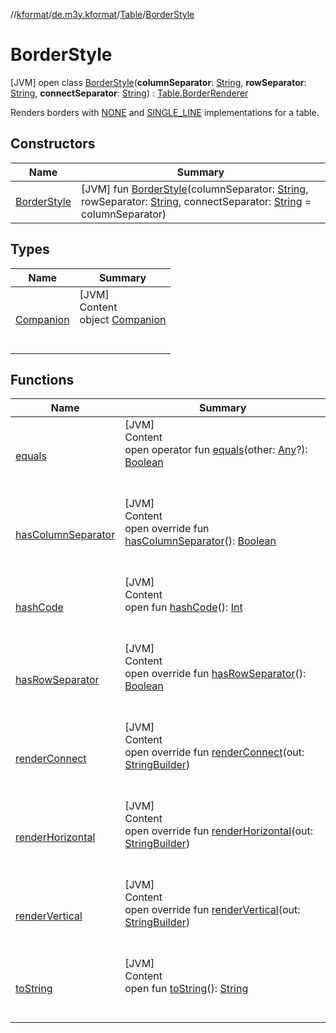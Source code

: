 //[kformat](../../../index.md)/[de.m3y.kformat](../../index.md)/[Table](../index.md)/[BorderStyle](index.md)



# BorderStyle  
 [JVM] open class [BorderStyle](index.md)(**columnSeparator**: [String](https://kotlinlang.org/api/latest/jvm/stdlib/kotlin/-string/index.html), **rowSeparator**: [String](https://kotlinlang.org/api/latest/jvm/stdlib/kotlin/-string/index.html), **connectSeparator**: [String](https://kotlinlang.org/api/latest/jvm/stdlib/kotlin/-string/index.html)) : [Table.BorderRenderer](../-border-renderer/index.md)

Renders borders with [NONE](-companion/-n-o-n-e.md) and [SINGLE_LINE](-companion/-s-i-n-g-l-e_-l-i-n-e.md) implementations for a table.

   


## Constructors  
  
|  Name|  Summary| 
|---|---|
| <a name="de.m3y.kformat/Table.BorderStyle/BorderStyle/#kotlin.String#kotlin.String#kotlin.String/PointingToDeclaration/"></a>[BorderStyle](-border-style.md)| <a name="de.m3y.kformat/Table.BorderStyle/BorderStyle/#kotlin.String#kotlin.String#kotlin.String/PointingToDeclaration/"></a> [JVM] fun [BorderStyle](-border-style.md)(columnSeparator: [String](https://kotlinlang.org/api/latest/jvm/stdlib/kotlin/-string/index.html), rowSeparator: [String](https://kotlinlang.org/api/latest/jvm/stdlib/kotlin/-string/index.html), connectSeparator: [String](https://kotlinlang.org/api/latest/jvm/stdlib/kotlin/-string/index.html) = columnSeparator)   <br>


## Types  
  
|  Name|  Summary| 
|---|---|
| <a name="de.m3y.kformat/Table.BorderStyle.Companion///PointingToDeclaration/"></a>[Companion](-companion/index.md)| <a name="de.m3y.kformat/Table.BorderStyle.Companion///PointingToDeclaration/"></a>[JVM]  <br>Content  <br>object [Companion](-companion/index.md)  <br><br><br>


## Functions  
  
|  Name|  Summary| 
|---|---|
| <a name="kotlin/Any/equals/#kotlin.Any?/PointingToDeclaration/"></a>[equals](../-hints/index.md#%5Bkotlin%2FAny%2Fequals%2F%23kotlin.Any%3F%2FPointingToDeclaration%2F%5D%2FFunctions%2F-1268829873)| <a name="kotlin/Any/equals/#kotlin.Any?/PointingToDeclaration/"></a>[JVM]  <br>Content  <br>open operator fun [equals](../-hints/index.md#%5Bkotlin%2FAny%2Fequals%2F%23kotlin.Any%3F%2FPointingToDeclaration%2F%5D%2FFunctions%2F-1268829873)(other: [Any](https://kotlinlang.org/api/latest/jvm/stdlib/kotlin/-any/index.html)?): [Boolean](https://kotlinlang.org/api/latest/jvm/stdlib/kotlin/-boolean/index.html)  <br><br><br>
| <a name="de.m3y.kformat/Table.BorderStyle/hasColumnSeparator/#/PointingToDeclaration/"></a>[hasColumnSeparator](has-column-separator.md)| <a name="de.m3y.kformat/Table.BorderStyle/hasColumnSeparator/#/PointingToDeclaration/"></a>[JVM]  <br>Content  <br>open override fun [hasColumnSeparator](has-column-separator.md)(): [Boolean](https://kotlinlang.org/api/latest/jvm/stdlib/kotlin/-boolean/index.html)  <br><br><br>
| <a name="kotlin/Any/hashCode/#/PointingToDeclaration/"></a>[hashCode](../-hints/index.md#%5Bkotlin%2FAny%2FhashCode%2F%23%2FPointingToDeclaration%2F%5D%2FFunctions%2F-1268829873)| <a name="kotlin/Any/hashCode/#/PointingToDeclaration/"></a>[JVM]  <br>Content  <br>open fun [hashCode](../-hints/index.md#%5Bkotlin%2FAny%2FhashCode%2F%23%2FPointingToDeclaration%2F%5D%2FFunctions%2F-1268829873)(): [Int](https://kotlinlang.org/api/latest/jvm/stdlib/kotlin/-int/index.html)  <br><br><br>
| <a name="de.m3y.kformat/Table.BorderStyle/hasRowSeparator/#/PointingToDeclaration/"></a>[hasRowSeparator](has-row-separator.md)| <a name="de.m3y.kformat/Table.BorderStyle/hasRowSeparator/#/PointingToDeclaration/"></a>[JVM]  <br>Content  <br>open override fun [hasRowSeparator](has-row-separator.md)(): [Boolean](https://kotlinlang.org/api/latest/jvm/stdlib/kotlin/-boolean/index.html)  <br><br><br>
| <a name="de.m3y.kformat/Table.BorderStyle/renderConnect/#java.lang.StringBuilder/PointingToDeclaration/"></a>[renderConnect](render-connect.md)| <a name="de.m3y.kformat/Table.BorderStyle/renderConnect/#java.lang.StringBuilder/PointingToDeclaration/"></a>[JVM]  <br>Content  <br>open override fun [renderConnect](render-connect.md)(out: [StringBuilder](https://kotlinlang.org/api/latest/jvm/stdlib/kotlin.text/-string-builder/index.html))  <br><br><br>
| <a name="de.m3y.kformat/Table.BorderStyle/renderHorizontal/#java.lang.StringBuilder/PointingToDeclaration/"></a>[renderHorizontal](render-horizontal.md)| <a name="de.m3y.kformat/Table.BorderStyle/renderHorizontal/#java.lang.StringBuilder/PointingToDeclaration/"></a>[JVM]  <br>Content  <br>open override fun [renderHorizontal](render-horizontal.md)(out: [StringBuilder](https://kotlinlang.org/api/latest/jvm/stdlib/kotlin.text/-string-builder/index.html))  <br><br><br>
| <a name="de.m3y.kformat/Table.BorderStyle/renderVertical/#java.lang.StringBuilder/PointingToDeclaration/"></a>[renderVertical](render-vertical.md)| <a name="de.m3y.kformat/Table.BorderStyle/renderVertical/#java.lang.StringBuilder/PointingToDeclaration/"></a>[JVM]  <br>Content  <br>open override fun [renderVertical](render-vertical.md)(out: [StringBuilder](https://kotlinlang.org/api/latest/jvm/stdlib/kotlin.text/-string-builder/index.html))  <br><br><br>
| <a name="kotlin/Any/toString/#/PointingToDeclaration/"></a>[toString](../-hints/index.md#%5Bkotlin%2FAny%2FtoString%2F%23%2FPointingToDeclaration%2F%5D%2FFunctions%2F-1268829873)| <a name="kotlin/Any/toString/#/PointingToDeclaration/"></a>[JVM]  <br>Content  <br>open fun [toString](../-hints/index.md#%5Bkotlin%2FAny%2FtoString%2F%23%2FPointingToDeclaration%2F%5D%2FFunctions%2F-1268829873)(): [String](https://kotlinlang.org/api/latest/jvm/stdlib/kotlin/-string/index.html)  <br><br><br>


